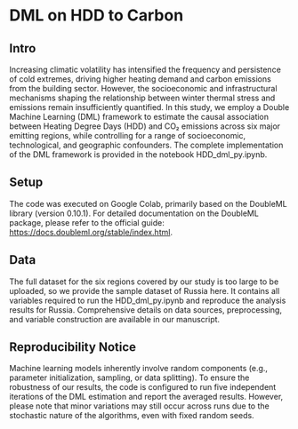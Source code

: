 # DML on HDD to Carbon

## Intro
Increasing climatic volatility has intensified the frequency and persistence of cold extremes, driving higher heating demand and carbon emissions from the building sector. However, the socioeconomic and infrastructural mechanisms shaping the relationship between winter thermal stress and emissions remain insufficiently quantified.
In this study, we employ a Double Machine Learning (DML) framework to estimate the causal association between Heating Degree Days (HDD) and CO₂ emissions across six major emitting regions, while controlling for a range of socioeconomic, technological, and geographic confounders. The complete implementation of the DML framework is provided in the notebook HDD_dml_py.ipynb.

## Setup
The code was executed on Google Colab, primarily based on the DoubleML library (version 0.10.1).
For detailed documentation on the DoubleML package, please refer to the official guide: https://docs.doubleml.org/stable/index.html.

## Data
The full dataset for the six regions covered by our study is too large to be uploaded, so we provide the sample dataset of Russia here. It contains all variables required to run the HDD_dml_py.ipynb and reproduce the analysis results for Russia.
Comprehensive details on data sources, preprocessing, and variable construction are available in our manuscript.

## Reproducibility Notice
Machine learning models inherently involve random components (e.g., parameter initialization, sampling, or data splitting).
To ensure the robustness of our results, the code is configured to run five independent iterations of the DML estimation and report the averaged results.
However, please note that minor variations may still occur across runs due to the stochastic nature of the algorithms, even with fixed random seeds.
